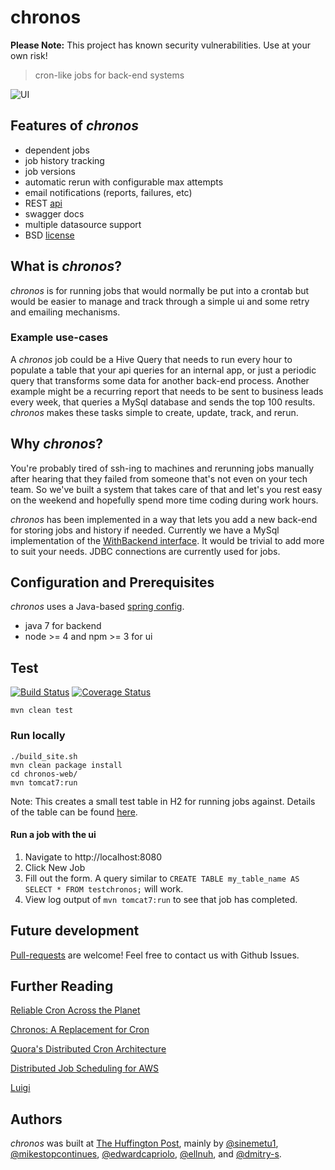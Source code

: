 # chronos
**Please Note:** This project has known security vulnerabilities. Use at your own risk!

> cron-like jobs for back-end systems

![UI](/../screenshots/ui.png?raw=true "UI")

## Features of _chronos_

* dependent jobs
* job history tracking
* job versions
* automatic rerun with configurable max attempts
* email notifications (reports, failures, etc)
* REST [api][api]
* swagger docs
* multiple datasource support
* BSD [license][license]

[api]: chronos-web/src/main/java/com/huffingtonpost/chronos/servlet/ChronosController.java
[license]: LICENSE


## What is _chronos_?

_chronos_ is for running jobs that would normally be put into a crontab but
would be easier to manage and track through a simple ui and some retry and
emailing mechanisms.


### Example use-cases

A _chronos_ job could be a Hive Query that needs to run every hour to
populate a table that your api queries for an internal app, or just a periodic
query that transforms some data for another back-end process. Another example
might be a recurring report that needs to be sent to business leads every week,
that queries a MySql database and sends the top 100 results. _chronos_ makes
these tasks simple to create, update, track, and rerun.


## Why _chronos_?

You're probably tired of ssh-ing to machines and rerunning jobs manually after
hearing that they failed from someone that's not even on your tech team. So
we've built a system that takes care of that and let's you rest easy on the
weekend and hopefully spend more time coding during work hours.

_chronos_ has been implemented in a way that lets you add a new back-end
for storing jobs and history if needed. Currently we have a MySql
implementation of the [WithBackend interface][backend]. It would be trivial to
add more to suit your needs. JDBC connections are currently used for
jobs.

[backend]: chronos-agent/src/main/java/com/huffingtonpost/chronos/persist/WithBackend.java

## Configuration and Prerequisites

_chronos_ uses a Java-based [spring config][sc].

* java 7 for backend
* node >= 4 and npm >= 3 for ui

[sc]: chronos-web/src/main/java/com/huffingtonpost/chronos/servlet/TestConfig.java

## Test
[![Build Status](https://travis-ci.org/aol/chronos.svg?branch=master)](https://travis-ci.org/aol/chronos)
[![Coverage Status](https://coveralls.io/repos/github/aol/chronos/badge.svg?branch=master)](https://coveralls.io/github/aol/chronos?branch=master)

    mvn clean test


### Run locally

    ./build_site.sh
    mvn clean package install
    cd chronos-web/
    mvn tomcat7:run

Note: This creates a small test table in H2 for running jobs against.
Details of the table can be found [here][table].

[table]: chronos-agent/src/test/java/com/huffingtonpost/chronos/agent/H2TestJobDaoImpl.java


#### Run a job with the ui

1. Navigate to http://localhost:8080
2. Click New Job
3. Fill out the form. A query similar to `CREATE TABLE my_table_name AS SELECT * FROM testchronos;`
   will work.
4. View log output of `mvn tomcat7:run` to see that job has completed.


## Future development

[Pull-requests][pr] are welcome! Feel free to contact us with Github Issues.

[pr]: https://help.github.com/articles/using-pull-requests/


## Further Reading

[Reliable Cron Across the Planet](https://queue.acm.org/detail.cfm?id=2745840)

[Chronos: A Replacement for Cron](http://nerds.airbnb.com/introducing-chronos/)

[Quora's Distributed Cron Architecture](https://engineering.quora.com/Quoras-Distributed-Cron-Architecture)

[Distributed Job Scheduling for AWS](https://medium.com/aws-activate-startup-blog/distributed-job-scheduling-for-aws-1c9f984b336d#.ymfpq4jt9)

[Luigi](https://github.com/spotify/luigi)


## Authors

_chronos_ was built at [The Huffington Post](http://www.huffingtonpost.com/),
mainly by [@sinemetu1][sm1], [@mikestopcontinues][msc], [@edwardcapriolo][ec],
[@ellnuh][se], and [@dmitry-s][ds].

[sm1]: https://github.com/sinemetu1
[msc]: https://github.com/mikestopcontinues
[ec]: https://github.com/edwardcapriolo
[se]: https://www.instagram.com/ellnuh/
[ds]: https://github.com/dmitry-s
